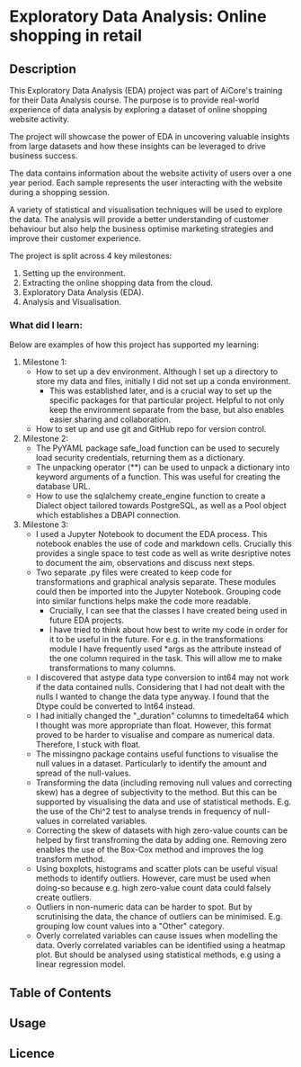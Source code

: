 # Exploratory Data Analysis: Online shopping in retail
## Description
This Exploratory Data Analysis (EDA) project was part of AiCore's training for their Data Analysis course. The purpose is to provide real-world experience of data analysis by exploring a dataset of online shopping website activity. 

The project will showcase the power of EDA in uncovering valuable insights from large datasets and how these insights can be leveraged to drive business success. 

The data contains information about the website activity of users over a one year period. Each sample represents the user interacting with the website during a shopping session. 

A variety of statistical and visualisation techniques will be used to explore the data. The analysis will provide a better understanding of customer behaviour but also help the business optimise marketing strategies and improve their customer experience.

The project is split across 4 key milestones:
1. Setting up the environment. 
1. Extracting the online shopping data from the cloud.
1. Exploratory Data Analysis (EDA).
1. Analysis and Visualisation.

### What did I learn:
Below are examples of how this project has supported my learning:
1. Milestone 1:
    - How to set up a dev environment. Although I set up a directory to store my data and files, initially I did not set up a conda environment. 
        - This was established later, and is a crucial way to set up the specific packages for that particular project. Helpful to not only keep the environment separate from the base, but also enables easier sharing and collaboration. 
    - How to set up and use git and GitHub repo for version control. 
1. Milestone 2:
    - The PyYAML package safe_load function can be used to securely load security credentials, returning them as a dictionary. 
    - The unpacking operator (**) can be used to unpack a dictionary into keyword arguments of a function. This was useful for creating the database URL.
    - How to use the sqlalchemy create_engine function to create a Dialect object tailored towards PostgreSQL, as well as a Pool object which establishes a DBAPI connection.
1. Milestone 3:
    - I used a Jupyter Notebook to document the EDA process. This notebook enables the use of code and markdown cells. Crucially this provides a single space to test code as well as write desriptive notes to document the aim, observations and discuss next steps. 
    - Two separate .py files were created to keep code for transformations and graphical analysis separate. These modules could then be imported into the Jupyter Notebook. Grouping code into similar functions helps make the code more readable. 
        - Crucially, I can see that the classes I have created being used in future EDA projects.
        - I have tried to think about how best to write my code in order for it to be useful in the future. For e.g. in the transformations module I have frequently used *args as the attribute instead of the one column required in the task. This will allow me to make transformations to many columns.
    - I discovered that astype data type conversion to int64 may not work if the data contained nulls. Considering that I had not dealt with the nulls I wanted to change the data type anyway. I found that the Dtype could be converted to Int64 instead.
    - I had initially changed the "_duration" columns to timedelta64 which I thought was more appropriate than float. However, this format proved to be harder to visualise and compare as numerical data. Therefore, I stuck with float.
    - The missingno package contains useful functions to visualise the null values in a dataset. Particularly to identify the amount and spread of the null-values. 
    - Transforming the data (including removing null values and correcting skew) has a degree of subjectivity to the method. But this can be supported by visualising the data and use of statistical methods. E.g. the use of the Chi^2 test to analyse trends in frequency of null-values in correlated variables. 
    - Correcting the skew of datasets with high zero-value counts can be helped by first transfroming the data by adding one. Removing zero enables the use of the Box-Cox method and improves the log transform method.
    - Using boxplots, histograms and scatter plots can be useful visual methods to identify outliers. However, care must be used when doing-so because e.g. high zero-value count data could falsely create outliers. 
    - Outliers in non-numeric data can be harder to spot. But by scrutinising the data, the chance of outliers can be minimised. E.g. grouping low count values into a "Other" category. 
    - Overly correlated variables can cause issues when modelling the data. Overly correlated variables can be identified using a heatmap plot. But should be analysed using statistical methods, e.g using a linear regression model. 


## Table of Contents

## Usage

## Licence

